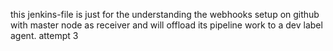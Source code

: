 this jenkins-file is just for the understanding the webhooks setup on github with master node as receiver and will offload its pipeline work to a dev label agent.
attempt 3
